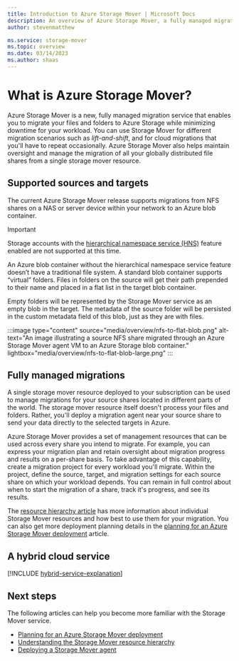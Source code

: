 ```yaml
---
title: Introduction to Azure Storage Mover | Microsoft Docs
description: An overview of Azure Storage Mover, a fully managed migration service for your files and folder migrations to Azure Storage.
author: stevenmatthew

ms.service: storage-mover
ms.topic: overview
ms.date: 03/14/2023
ms.author: shaas
---
```


<!-- 
!########################################################
STATUS: EDIT PASS

CONTENT: final

REVIEW Stephen/Fabian: COMPLETE
EDIT PASS: not started

Document score: 100 (393 words and 0 issues)

!########################################################
-->

# What is Azure Storage Mover?

Azure Storage Mover is a new, fully managed migration service that enables you to migrate your files and folders to Azure Storage while minimizing downtime for your workload. You can use Storage Mover for different migration scenarios such as *lift-and-shift*, and for cloud migrations that you'll have to repeat occasionally. Azure Storage Mover also helps maintain oversight and manage the migration of all your globally distributed file shares from a single storage mover resource.

## Supported sources and targets

The current Azure Storage Mover release supports migrations from NFS shares on a NAS or server device within your network to an Azure blob container.

> [!IMPORTANT]
> Storage accounts with the [hierarchical namespace service (HNS)](../storage/blobs/data-lake-storage-namespace.md) feature enabled are not supported at this time.

An Azure blob container without the hierarchical namespace service feature doesn’t have a traditional file system. A standard blob container supports “virtual” folders. Files in folders on the source will get their path prepended to their name and placed in a flat list in the target blob container.

Empty folders will be represented by the Storage Mover service as an empty blob in the target. The metadata of the source folder will be persisted in the custom metadata field of this blob, just as they are with files.

:::image type="content" source="media/overview/nfs-to-flat-blob.png" alt-text="An image illustrating a source NFS share migrated through an Azure Storage Mover agent VM to an Azure Storage blob container." lightbox="media/overview/nfs-to-flat-blob-large.png" :::

## Fully managed migrations

A single storage mover resource deployed to your subscription can be used to manage migrations for your source shares located in different parts of the world. The storage mover resource itself doesn't process your files and folders. Rather, you'll deploy a migration agent near your source share to send your data directly to the selected targets in Azure.

Azure Storage Mover provides a set of management resources that can be used across every share you intend to migrate. For example, you can express your migration plan and retain oversight about migration progress and results on a per-share basis. To take advantage of this capability, create a migration project for every workload you'll migrate. Within the project, define the source, target, and migration settings for each source share on which your workload depends. You can remain in full control about when to start the migration of a share, track it's progress, and see its results.

The [resource hierarchy article](resource-hierarchy.md) has more information about individual Storage Mover resources and how best to use them for your migration. You can also get more deployment planning details in the [planning for an Azure Storage Mover deployment](deployment-planning.md) article.

## A hybrid cloud service

[!INCLUDE [hybrid-service-explanation](includes/hybrid-service-explanation.md)]

## Next steps

The following articles can help you become more familiar with the Storage Mover service.

- [Planning for an Azure Storage Mover deployment](deployment-planning.md)
- [Understanding the Storage Mover resource hierarchy](resource-hierarchy.md)
- [Deploying a Storage Mover agent](agent-deploy.md)
